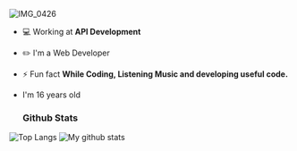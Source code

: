![IMG_0426](https://user-images.githubusercontent.com/48949523/94337041-b53c3d00-0011-11eb-9975-3ede5d40aaba.png)

- 💻 Working at **API Development**

- ✏️ I'm a Web Developer

- ⚡ Fun fact **While Coding, Listening Music and developing useful code.**

- I'm 16 years old

  ### Github Stats
![Top Langs](https://github-readme-stats.vercel.app/api/top-langs/?username=blackbird-coding&theme=dark)
![My github stats](https://github-readme-stats.vercel.app/api?username=blackbird-coding&show_icons=true&theme=dark&count_private=true)
